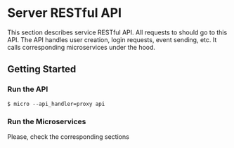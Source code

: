 # Server RESTful API

This section describes service RESTful API. All requests to should go to this API. The API handles user creation, login requests, event sending, etc. 
It calls corresponding microservices under the hood.     

## Getting Started

### Run the API

```
$ micro --api_handler=proxy api
```

### Run the Microservices

Please, check the corresponding sections

